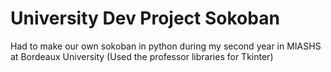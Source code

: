 # University Dev Project Sokoban
Had to make our own sokoban in python during my second year in MIASHS at Bordeaux University
(Used the professor libraries for Tkinter)
